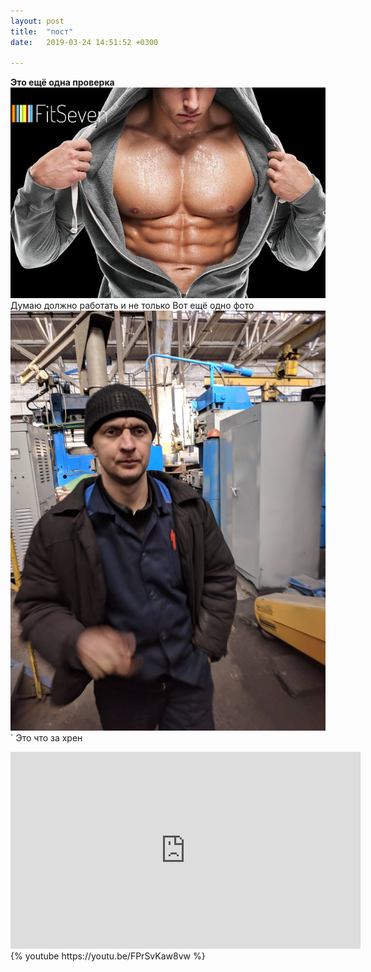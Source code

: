 ```yaml
---
layout: post
title:  "пост"
date:   2019-03-24 14:51:52 +0300

---
```

**Это ещё одна проверка**
![w](/images/w.jpg)
Думаю должно работать и не только
Вот ещё одно фото
![r](/images/r.jpg)`
Это что за хрен
<iframe width="560" height="315" src="https://www.youtube.com/embed/FPrSvKaw8vw" frameborder="0" allow="accelerometer; autoplay; encrypted-media; gyroscope; picture-in-picture" allowfullscreen></iframe>
{% youtube https://youtu.be/FPrSvKaw8vw %}